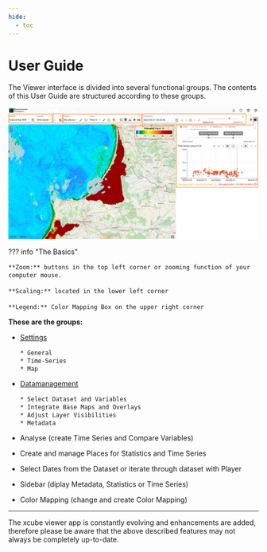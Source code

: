 ```yaml
---
hide:
  - toc
---
```


# User Guide

The Viewer interface is divided into several functional groups. The contents of this User Guide are structured according to these groups.

![Interface](../assets/images/interface.png)

??? info "The Basics"

    **Zoom:** buttons in the top left corner or zooming function of your computer mouse.

    **Scaling:** located in the lower left corner

    **Legend:** Color Mapping Box on the upper right corner

**These are the groups:**

- [Settings](settings.md)

      * General
      * Time-Series
      * Map

- [Datamanagement](datamanagement.md)

      * Select Dataset and Variables
      * Integrate Base Maps and Overlays
      * Adjust Layer Visibilities
      * Metadata

- Analyse (create Time Series and Compare Variables)
- Create and manage Places for Statistics and Time Series
- Select Dates from the Dataset or iterate through dataset with Player
- Sidebar (diplay Metadata, Statistics or Time Series)
- Color Mapping (change and create Color Mapping)

---

The xcube viewer app is constantly evolving and enhancements are added, therefore please be aware that the above
described features may not always be completely up-to-date.
